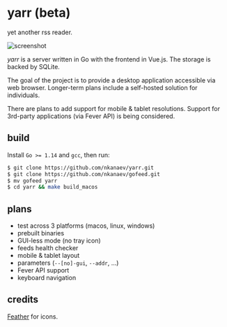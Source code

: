 # yarr (beta)

yet another rss reader.

![screenshot](https://github.com/nkanaev/yarr/blob/master/artwork/promo.png?raw=true)

*yarr* is a server written in Go with the frontend in Vue.js. The storage is backed by SQLite.

The goal of the project is to provide a desktop application accessible via web browser.
Longer-term plans include a self-hosted solution for individuals.

There are plans to add support for mobile & tablet resolutions.
Support for 3rd-party applications (via Fever API) is being considered.

## build

Install `Go >= 1.14` and `gcc`, then run:

```sh
$ git clone https://github.com/nkanaev/yarr.git
$ git clone https://github.com/nkanaev/gofeed.git
$ mv gofeed yarr
$ cd yarr && make build_macos
```

## plans

- test across 3 platforms (macos, linux, windows)
- prebuilt binaries
- GUI-less mode (no tray icon)
- feeds health checker
- mobile & tablet layout
- parameters (`--[no]-gui`, `--addr`, ...)
- Fever API support
- keyboard navigation

## credits

[Feather](http://feathericons.com/) for icons.
